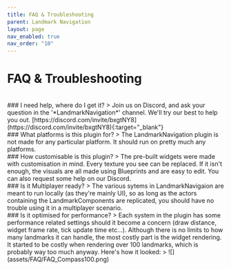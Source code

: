 ```yaml
---
title: FAQ & Troubleshooting
parent: Landmark Navigation
layout: page
nav_enabled: true
nav_order: "10"
---
```

# FAQ & Troubleshooting

<br>
### I need help, where do I get it?
> Join us on Discord, and ask your question in the '*LandmarkNavigation*' channel. We'll try our best to help you out. [https://discord.com/invite/bxgtNY8](https://discord.com/invite/bxgtNY8){:target="_blank"}

<br>
### What platforms is this plugin for?
> The LandmarkNavigation plugin is not made for any particular platform. It should run on pretty much any platforms.

<br>
### How customisable is this plugin?
> The pre-built widgets were made with customisation in mind. Every texture you see can be replaced. If it isn't enough, the visuals are all made using Blueprints and are easy to edit. You can also request some help on our Discord.

<br>
### Is it Multiplayer ready?
> The various sytems in LandmarkNavigaion are meant to run locally (as they're mainly UI), so as long as the actors containing the LandmarkComponents are replicated, you should have no trouble using it in a multiplayer scenario. 

<br>
### Is it optimised for performance?
> Each system in the plugin has some performance related settings should it become a concern (draw distance, widget frame rate, tick update time etc...). Although there is no limits to how many landmarks it can handle, the most costly part is the widget rendering. It started to be costly when rendering over 100 landmarks, which is probably way too much anyway. Here's how it looked:
> ![](assets/FAQ/FAQ_Compass100.png)